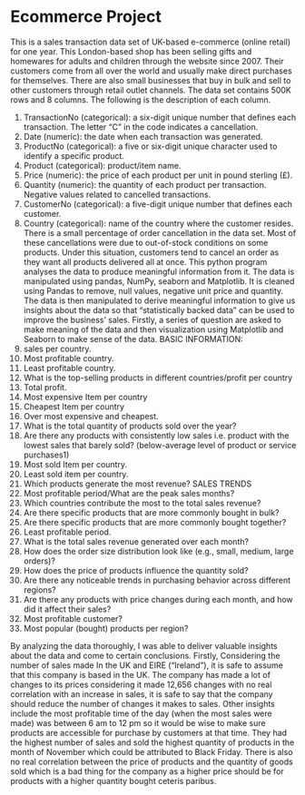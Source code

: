 # Ecommerce Project
This is a sales transaction data set of UK-based e-commerce (online retail) for one year. This London-based shop has been selling gifts and homewares for adults and children through the website since 2007. Their customers come from all over the world and usually make direct purchases for themselves. There are also small businesses that buy in bulk and sell to other customers through retail outlet channels.
The data set contains 500K rows and 8 columns. The following is the description of each column.
1.	TransactionNo (categorical): a six-digit unique number that defines each transaction. The letter “C” in the code indicates a cancellation.
2.	Date (numeric): the date when each transaction was generated.
3.	ProductNo (categorical): a five or six-digit unique character used to identify a specific product.
4.	Product (categorical): product/item name.
5.	Price (numeric): the price of each product per unit in pound sterling (£).
6.	Quantity (numeric): the quantity of each product per transaction. Negative values related to cancelled transactions.
7.	CustomerNo (categorical): a five-digit unique number that defines each customer.
8.	Country (categorical): name of the country where the customer resides.
There is a small percentage of order cancellation in the data set. Most of these cancellations were due to out-of-stock conditions on some products. Under this situation, customers tend to cancel an order as they want all products delivered all at once.
This python program analyses the data to produce meaningful information from it. The data is manipulated using pandas, NumPy, seaborn and Matplotlib. It is cleaned using Pandas to remove, null values, negative unit price and quantity. 
The data is then manipulated to derive meaningful information to give us insights about the data so that “statistically backed data” can be used to improve the business’ sales. Firstly, a series of question are asked to make meaning of the data and then visualization using Matplotlib and Seaborn to make sense of the data.
BASIC INFORMATION:
1.	sales per country. 
2.	Most profitable country.
3.	Least profitable country.
4.	What is the top-selling products in different countries/profit per country
5.	Total profit.
6.	Most expensive Item per country
7.	Cheapest Item per country
8.	Over most expensive and cheapest.
9.	What is the total quantity of products sold over the year?
10.	Are there any products with consistently low sales i.e. product with the lowest sales that barely sold? (below-average level of product or service purchases1)
11.	Most sold Item per country.
12.	Least sold item per country.
13.	Which products generate the most revenue?
SALES TRENDS
14.	Most profitable period/What are the peak sales months?
15.	Which countries contribute the most to the total sales revenue?
16.	Are there specific products that are more commonly bought in bulk?
17.	Are there specific products that are more commonly bought together?
18.	Least profitable period. 
19.	What is the total sales revenue generated over each month?
20.	How does the order size distribution look like (e.g., small, medium, large orders)?
21.	How does the price of products influence the quantity sold?
22.	Are there any noticeable trends in purchasing behavior across different regions?
23.	Are there any products with price changes during each month, and how did it affect their sales?
24.	Most profitable customer?
25.	Most popular (bought) products per region?

By analyzing the data thoroughly, I was able to deliver valuable insights about the data and come to certain conclusions. Firstly, Considering the number of sales made In the UK and EIRE (“Ireland”), it is safe to assume that this company is based in the UK. The company has made a lot of changes to its prices considering it made 12,656 changes with no real correlation with an increase in sales, it is safe to say that the company should reduce the number of changes it makes to sales.
Other insights include the most profitable time of the day (when the most sales were made) was between 6 am to 12 pm so it would be wise to make sure products are accessible for purchase by customers at that time. They had the highest number of sales and sold the highest quantity of products in the month of November which could be attributed to Black Friday.
There is also no real correlation between the price of products and the quantity of goods sold which is a bad thing for the company as a higher price should be for products with a higher quantity bought ceteris paribus.






